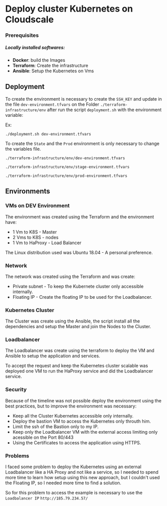 # Deploy cluster Kubernetes on Cloudscale

### Prerequisites
##### Locally installed softwares:
+ **Docker**: build the Images
+ **Terraform**: Create the infrastructure
+ **Ansible**: Setup the Kubernetes on Vms

## Deployment
To create the environment is necessary to create the `SSH_KEY` and update in the file `dev-environment.tfvars` on the Folder `./terraform-infrastructure/env` after run the script `deployment.sh` with the environment variable:

Ex:

`./deployment.sh dev-environment.tfvars`

To create the `State` and the `Prod` environment is only necessary to change the variables file.

`./terraform-infrastructure/env/dev-environment.tfvars`

`./terraform-infrastructure/env/stage-environment.tfvars`

`./terraform-infrastructure/env/prod-environment.tfvars`

## Environments

### VMs on DEV Environment
The environment was created using the Terraform and the environment have:

* 1 Vm to K8S - Master
* 2 Vms to K8S - nodes
* 1 Vm to HaProxy - Load Balancer

The Linux distribution used was Ubuntu 18.04 - A personal preference.

### Network

The network was created using the Terraform and was create:

* Private subnet - To keep the Kubernete cluster only accessible internally.
* Floating IP - Create the floating IP to be used for the Loadbalancer.

### Kubernetes Cluster
The Cluster was create using the Ansible, the script install all the dependencies and setup the Master and join the Nodes to the Cluster.


### Loadbalancer
The Loadbalancer was create using the terraform to deploy the VM and Ansible to setup the application and services.

To accept the request and keep the Kubernetes cluster scalable was deployed one VM to run the HaProxy service and did the Loadbalancer service.

### Security
Because of the timeline was not possible deploy the environment using the best practices, but to improve the environment was necessary:

* Keep all the Cluster Kubernetes accessible only internally.
* Deploy the bastion VM to access the Kubernetes only throuth him.
* Limit the ssh of the Bastion only to my IP.
* Keep only the Loadbalancer VM with the external access limiting only acessible on the Port 80/443
* Using the Certificates to access the application using HTTPS.


### Problems

I faced some problem to deploy the Kubernetes using an external Loadbalancer like a HA Proxy and not like a service, so I needed to spend more time to learn how setup using this new approach, but I couldn't used the Floating IP, so I needed more time to find a solution.

So for this problem to access the example is necessary to use the `Loadbalancer IP` `http://185.79.234.57/`
